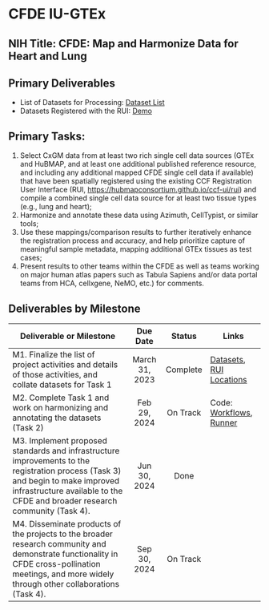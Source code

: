 # CFDE IU-GTEx
## NIH Title: CFDE: Map and Harmonize Data for Heart and Lung

## Primary Deliverables

- List of Datasets for Processing: [Dataset List](https://docs.google.com/spreadsheets/d/1HyUCq8n2zOozOck_Nvrp0RNd1TL4iK9I0C5cb9DuHhY/edit#gid=1819669777)
- Datasets Registered with the RUI: [Demo](https://hubmapconsortium.github.io/hra-gtex-pilot2/ccf-eui.html)

## Primary Tasks:

1. Select CxGM data from at least two rich single cell data sources (GTEx and HuBMAP, and at least one additional published reference resource, and including any additional mapped CFDE single cell data if available) that have been spatially registered using the existing CCF Registration User Interface (RUI, https://hubmapconsortium.github.io/ccf-ui/rui) and compile a combined single cell data source for at least two tissue types (e.g., lung and heart);
2. Harmonize and annotate these data using Azimuth, CellTypist, or similar tools;
3. Use these mappings/comparison results to further iteratively enhance the registration process and accuracy, and help prioritize capture of meaningful sample metadata, mapping additional GTEx tissues as test cases;
4. Present results to other teams within the CFDE  as well as teams working on major human atlas papers such as Tabula Sapiens and/or data portal teams from HCA, cellxgene, NeMO, etc.) for comments.

## Deliverables by Milestone

| Deliverable or Milestone | Due Date | Status | Links
|---|:-:|:-:|---|
| M1. Finalize the list of project activities and details of those activities, and collate datasets for Task 1 | March 31, 2023 | Complete | [Datasets](https://docs.google.com/spreadsheets/d/1HyUCq8n2zOozOck_Nvrp0RNd1TL4iK9I0C5cb9DuHhY/edit#gid=2095065964), [RUI Locations](https://hubmapconsortium.github.io/hra-gtex-pilot2/ccf-eui.html) |
| M2. Complete Task 1 and work on harmonizing and annotating the datasets (Task 2) | Feb 29, 2024 | On Track | Code: [Workflows](https://github.com/hubmapconsortium/hra-workflows), [Runner](https://github.com/hubmapconsortium/hra-workflows) |
| M3. Implement proposed standards and infrastructure improvements to the registration process (Task 3) and begin to make improved infrastructure available to the CFDE and broader research community (Task 4). | Jun 30, 2024 | Done | |
| M4. Disseminate products of the projects to the broader research community and demonstrate functionality in CFDE cross-pollination meetings, and more widely through other collaborations (Task 4). | Sep 30, 2024 | On Track | |
